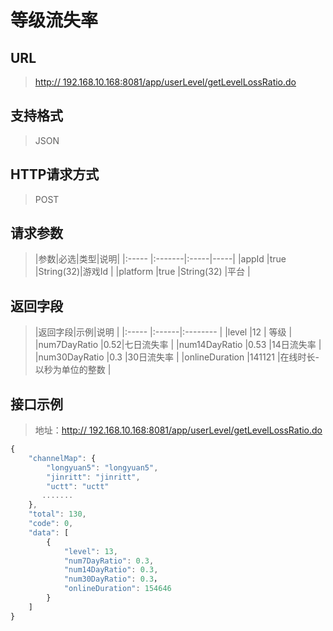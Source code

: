 # 等级流失率

## URL
> [http:// 192.168.10.168:8081/app/userLevel/getLevelLossRatio.do](http://dataviewer.ilongyuan.com.cn/app/userLevel/getLevelLossRatio.do)

## 支持格式
> JSON

## HTTP请求方式
> POST

## 请求参数
> |参数|必选|类型|说明|
|:-----  |:-------|:-----|-----|
|appId    |true    |String(32)|游戏Id |
|platform    |true    |String(32)   |平台 |

## 返回字段
> |返回字段|示例|说明            |
|:-----   |:------|:--------    |
|level |12 |   等级             |
|num7DayRatio |0.52|七日流失率   |
|num14DayRatio |0.53 |14日流失率 |
|num30DayRatio |0.3 |30日流失率  |
|onlineDuration |141121 |在线时长-以秒为单位的整数  |

## 接口示例
> 地址：[http:// 192.168.10.168:8081/app/userLevel/getLevelLossRatio.do](http://dataviewer.ilongyuan.com.cn/app/userLevel/getLevelLossRatio.do)
``` javascript
{
    "channelMap": {
        "longyuan5": "longyuan5",
        "jinritt": "jinritt",
        "uctt": "uctt"
       .......
    },
    "total": 130,
    "code": 0,
    "data": [
        {
            "level": 13,
            "num7DayRatio": 0.3,
            "num14DayRatio": 0.3,
            "num30DayRatio": 0.3，
            "onlineDuration": 154646
        }
    ]
}
```
